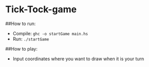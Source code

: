 # Tick-Tock-game


##How to run:
- Compile: `ghc -o startGame main.hs`
- Run: `./startGame`



##How to play:
- Input coordinates where you want to draw when it is your turn
